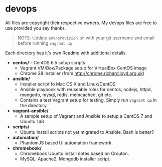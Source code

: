 devops
=========

All files are copyright their respective owners. My devops files are free to use provided you say thanks.

> NOTE: Update `env/provision.sh` with your git username and email before running `vagrant up`

Each directory has it's own Readme with additional details.

- **centos/** - CentOS 6.5 setup scripts
  - Vagrant VM/Box/Package setup for VirtualBox CentOS image
  - Chrome 28 installer (from http://chrome.richardlloyd.org.uk)
- **ansible/**
  - Installer script fo Mac OS X and Linux/CentOS
  - Ansible playbook with reuseable roles for centos, nodejs, httpd, mongodb, mysql, redis, memcached, git etc.
  - Contains a test Vagrant setup for testing. Simply run `vagrant up` in the directory.
- **vagrant-ansible/**
  - A sample setup of Vagrant and Ansible to setup a CentOS 7 and Ubuntu 14S
- **scripts/**
  - Ubuntu install scripts not yet migrated to Ansible. Bash is better?
- **automation/**
  - PhantomJS based UI automation framework.
- **chromebook/**
  - Chromebook Ubuntu install notes based on Crouton.
  - MySQL, Apache2, Mongodb installer script.
